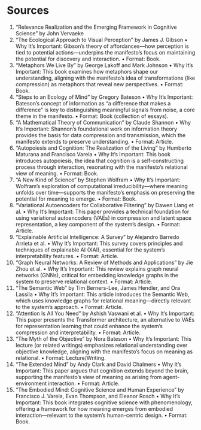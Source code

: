 # Sources

1. “Relevance Realization and the Emerging Framework in Cognitive Science” by John Vervaeke
2. “The Ecological Approach to Visual Perception” by James J. Gibson
	•	Why It’s Important: Gibson’s theory of affordances—how perception is tied to potential actions—underpins the manifesto’s focus on maintaining the potential for discovery and interaction.
	•	Format: Book.
3. “Metaphors We Live By” by George Lakoff and Mark Johnson
	•	Why It’s Important: This book examines how metaphors shape our understanding, aligning with the manifesto’s idea of transformations (like compression) as metaphors that reveal new perspectives.
	•	Format: Book.
4. “Steps to an Ecology of Mind” by Gregory Bateson
	•	Why It’s Important: Bateson’s concept of information as “a difference that makes a difference” is key to distinguishing meaningful signals from noise, a core theme in the manifesto.
	•	Format: Book (collection of essays).
5. “A Mathematical Theory of Communication” by Claude Shannon
	•	Why It’s Important: Shannon’s foundational work on information theory provides the basis for data compression and transmission, which the manifesto extends to preserve understanding.
	•	Format: Article.
6. “Autopoiesis and Cognition: The Realization of the Living” by Humberto Maturana and Francisco Varela
	•	Why It’s Important: This book introduces autopoiesis, the idea that cognition is a self-constructing process through interaction, resonating with the manifesto’s relational view of meaning.
	•	Format: Book.
7. “A New Kind of Science” by Stephen Wolfram
	•	Why It’s Important: Wolfram’s exploration of computational irreducibility—where meaning unfolds over time—supports the manifesto’s emphasis on preserving the potential for meaning to emerge.
	•	Format: Book.
8. “Variational Autoencoders for Collaborative Filtering” by Dawen Liang et al.
	•	Why It’s Important: This paper provides a technical foundation for using variational autoencoders (VAEs) in compression and latent space representation, a key component of the system’s design.
	•	Format: Article.
9. “Explainable Artificial Intelligence: A Survey” by Alejandro Barredo Arrieta et al.
	•	Why It’s Important: This survey covers principles and techniques of explainable AI (XAI), essential for the system’s interpretability features.
	•	Format: Article.
10. “Graph Neural Networks: A Review of Methods and Applications” by Jie Zhou et al.
	•	Why It’s Important: This review explains graph neural networks (GNNs), critical for embedding knowledge graphs in the system to preserve relational context.
	•	Format: Article.
11. “The Semantic Web” by Tim Berners-Lee, James Hendler, and Ora Lassila
	•	Why It’s Important: This article introduces the Semantic Web, which uses knowledge graphs for relational meaning—directly relevant to the system’s approach.
	•	Format: Article.
12. “Attention Is All You Need” by Ashish Vaswani et al.
	•	Why It’s Important: This paper presents the Transformer architecture, an alternative to VAEs for representation learning that could enhance the system’s compression and interpretability.
	•	Format: Article.
13. “The Myth of the Objective” by Nora Bateson
	•	Why It’s Important: This lecture (or related writings) emphasizes relational understanding over objective knowledge, aligning with the manifesto’s focus on meaning as relational.
	•	Format: Lecture/Writing.
14. “The Extended Mind” by Andy Clark and David Chalmers
	•	Why It’s Important: This paper argues that cognition extends beyond the brain, supporting the manifesto’s view of meaning as arising from agent-environment interaction.
	•	Format: Article.
15. “The Embodied Mind: Cognitive Science and Human Experience” by Francisco J. Varela, Evan Thompson, and Eleanor Rosch
	•	Why It’s Important: This book integrates cognitive science with phenomenology, offering a framework for how meaning emerges from embodied interaction—relevant to the system’s human-centric design.
	•	Format: Book.